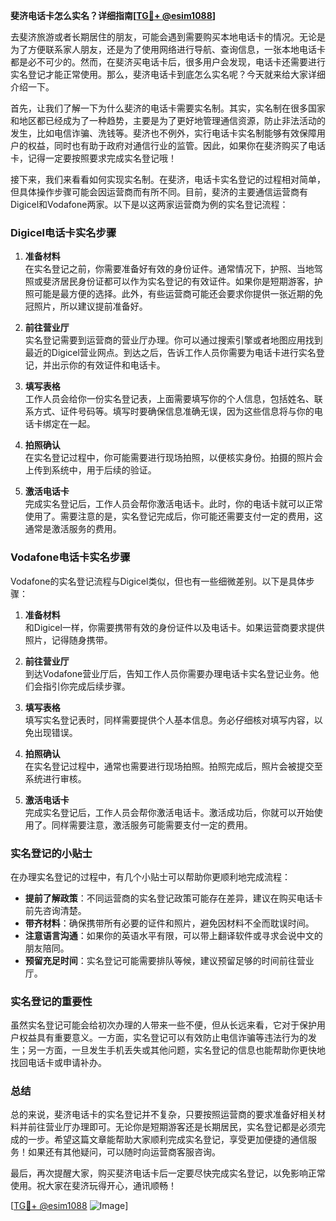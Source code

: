 **斐济电话卡怎么实名？详细指南[[TG💪+ @esim1088](https://t.me/s/esim1088)]**

去斐济旅游或者长期居住的朋友，可能会遇到需要购买本地电话卡的情况。无论是为了方便联系家人朋友，还是为了使用网络进行导航、查询信息，一张本地电话卡都是必不可少的。然而，在斐济买电话卡后，很多用户会发现，电话卡还需要进行实名登记才能正常使用。那么，斐济电话卡到底怎么实名呢？今天就来给大家详细介绍一下。

首先，让我们了解一下为什么斐济的电话卡需要实名制。其实，实名制在很多国家和地区都已经成为了一种趋势，主要是为了更好地管理通信资源，防止非法活动的发生，比如电信诈骗、洗钱等。斐济也不例外，实行电话卡实名制能够有效保障用户的权益，同时也有助于政府对通信行业的监管。因此，如果你在斐济购买了电话卡，记得一定要按照要求完成实名登记哦！

接下来，我们来看看如何实现实名制。在斐济，电话卡实名登记的过程相对简单，但具体操作步骤可能会因运营商而有所不同。目前，斐济的主要通信运营商有Digicel和Vodafone两家。以下是以这两家运营商为例的实名登记流程：

### Digicel电话卡实名步骤

1. **准备材料**  
   在实名登记之前，你需要准备好有效的身份证件。通常情况下，护照、当地驾照或斐济居民身份证都可以作为实名登记的有效证件。如果你是短期游客，护照可能是最方便的选择。此外，有些运营商可能还会要求你提供一张近期的免冠照片，所以建议提前准备好。

2. **前往营业厅**  
   实名登记需要到运营商的营业厅办理。你可以通过搜索引擎或者地图应用找到最近的Digicel营业网点。到达之后，告诉工作人员你需要为电话卡进行实名登记，并出示你的有效证件和电话卡。

3. **填写表格**  
   工作人员会给你一份实名登记表，上面需要填写你的个人信息，包括姓名、联系方式、证件号码等。填写时要确保信息准确无误，因为这些信息将与你的电话卡绑定在一起。

4. **拍照确认**  
   在实名登记过程中，你可能需要进行现场拍照，以便核实身份。拍摄的照片会上传到系统中，用于后续的验证。

5. **激活电话卡**  
   完成实名登记后，工作人员会帮你激活电话卡。此时，你的电话卡就可以正常使用了。需要注意的是，实名登记完成后，你可能还需要支付一定的费用，这通常是激活服务的费用。

### Vodafone电话卡实名步骤

Vodafone的实名登记流程与Digicel类似，但也有一些细微差别。以下是具体步骤：

1. **准备材料**  
   和Digicel一样，你需要携带有效的身份证件以及电话卡。如果运营商要求提供照片，记得随身携带。

2. **前往营业厅**  
   到达Vodafone营业厅后，告知工作人员你需要办理电话卡实名登记业务。他们会指引你完成后续步骤。

3. **填写表格**  
   填写实名登记表时，同样需要提供个人基本信息。务必仔细核对填写内容，以免出现错误。

4. **拍照确认**  
   在实名登记过程中，通常也需要进行现场拍照。拍照完成后，照片会被提交至系统进行审核。

5. **激活电话卡**  
   完成实名登记后，工作人员会帮你激活电话卡。激活成功后，你就可以开始使用了。同样需要注意，激活服务可能需要支付一定的费用。

### 实名登记的小贴士

在办理实名登记的过程中，有几个小贴士可以帮助你更顺利地完成流程：

- **提前了解政策**：不同运营商的实名登记政策可能存在差异，建议在购买电话卡前先咨询清楚。
- **带齐材料**：确保携带所有必要的证件和照片，避免因材料不全而耽误时间。
- **注意语言沟通**：如果你的英语水平有限，可以带上翻译软件或寻求会说中文的朋友陪同。
- **预留充足时间**：实名登记可能需要排队等候，建议预留足够的时间前往营业厅。

### 实名登记的重要性

虽然实名登记可能会给初次办理的人带来一些不便，但从长远来看，它对于保护用户权益具有重要意义。一方面，实名登记可以有效防止电信诈骗等违法行为的发生；另一方面，一旦发生手机丢失或其他问题，实名登记的信息也能帮助你更快地找回电话卡或申请补办。

### 总结

总的来说，斐济电话卡的实名登记并不复杂，只要按照运营商的要求准备好相关材料并前往营业厅办理即可。无论你是短期游客还是长期居民，实名登记都是必须完成的一步。希望这篇文章能帮助大家顺利完成实名登记，享受更加便捷的通信服务！如果还有其他疑问，可以随时向运营商客服咨询。

最后，再次提醒大家，购买斐济电话卡后一定要尽快完成实名登记，以免影响正常使用。祝大家在斐济玩得开心，通讯顺畅！

[[TG💪+ @esim1088](https://t.me/s/esim1088) ![Image](https://i.postimg.cc/4NQfJmqS/Snipaste-2025-05-13-00-14-12.png)]